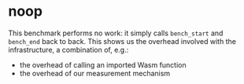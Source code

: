 # noop

This benchmark performs no work: it simply calls `bench_start` and `bench_end` back to back. This
shows us the overhead involved with the infrastructure, a combination of, e.g.:
 - the overhead of calling an imported Wasm function
 - the overhead of our measurement mechanism
